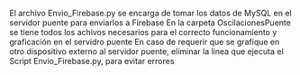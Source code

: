 El archivo Envio_Firebase.py se encarga de tomar los datos de MySQL en el servidor puente para enviarlos a Firebase
En la carpeta OscilacionesPuente se tiene todos los achivos necesarios para el correcto funcionamiento y graficación en el servidro puente
En caso de requerir que se grafique en otro dispositivo externo al servidor puente, eliminar la linea que ejecuta el Script Envio_Firebase.py, para evitar errores

